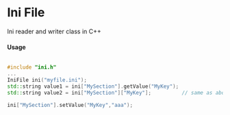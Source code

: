 # Ini File
Ini reader and writer class in C++

#### Usage
```C++

#include "ini.h"
...
IniFile ini("myfile.ini");
std::string value1 = ini["MySection"].getValue("MyKey");
std::string value2 = ini["MySection"]["MyKey"];          // same as above

ini["MySection"].setValue("MyKey","aaa");

```
